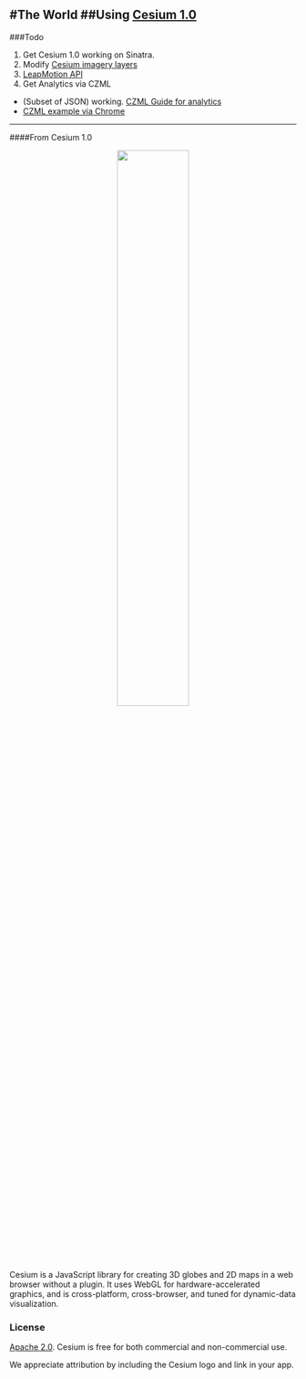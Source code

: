 #The World 
##Using [Cesium 1.0](http://cesiumjs.org/2013/04/12/Cesium-up-and-running/)
-----------------------------------------------------------------
###Todo
1. Get Cesium 1.0 working on Sinatra.
2. Modify [Cesium imagery layers](http://cesiumjs.org/2013/01/04/Cesium-Imagery-Layers-Tutorial/)
3. [LeapMotion API](https://github.com/Aviture/cesium-leap)
4. Get Analytics via CZML
  * (Subset of JSON) working. [CZML Guide for analytics](https://github.com/AnalyticalGraphicsInc/cesium/wiki/czml-guide)
  * [CZML example via Chrome](http://cesiumjs.org/Cesium/Apps/Sandcastle/index.html?src=CZML.html&label=DataSources)
-----------------------------------------------------------------
####From Cesium 1.0

<p align="center">
<img src="https://github.com/AnalyticalGraphicsInc/cesium/wiki/logos/Cesium_Logo_Color.jpg" width="50%" />
</p>

Cesium is a JavaScript library for creating 3D globes and 2D maps in a web browser without a plugin. It uses WebGL for hardware-accelerated graphics, and is cross-platform, cross-browser, and tuned for dynamic-data visualization.

### License ###

[Apache 2.0](http://www.apache.org/licenses/LICENSE-2.0.html).  Cesium is free for both commercial and non-commercial use.

We appreciate attribution by including the Cesium logo and link in your app.
